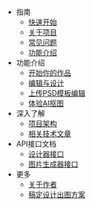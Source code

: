 * 指南
    * [快速开始](articles/1689319644311.md)
    * [关于项目](articles/1689319986889.md)
    * [常见问题](articles/1689323321667.md)
    * [功能介绍](articles/1690340030947.md)
* 功能介绍
    * [开始你的作品](articles/1689525775414.md)
    * [编辑与设计](articles/1689525922498.md)
    * [上传PSD模板编辑](articles/1687855172725.md)
    * [体验AI抠图](articles/1689512694986.md)
* 深入了解
    * [项目架构](articles/1689321259854.md)
    * [相关技术文章](articles/1689321018561.md)
* API接口文档
    * [设计器接口](https://xp.palxp.com/apidoc/index.html)
    * [图片生成器接口](https://xp.palxp.com/apidoc/screenshot.html)
* 更多
    * [关于作者](https://book.palxp.com/)
    * [稿定设计出图方案](articles/1689320598619.md)
